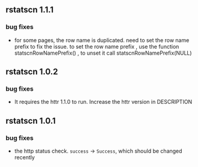## rstatscn 1.1.1

### bug fixes

* for some pages, the row name is duplicated. need to set the row name prefix to fix the issue.
to set the row name prefix , use the function statscnRowNamePrefix() , to unset it
call statscnRowNamePrefix(NULL)

## rstatscn 1.0.2

### bug fixes

* It requires the httr 1.1.0 to run. Increase the httr version in DESCRIPTION

## rstatscn 1.0.1

### bug fixes

* the http status check. `success` -> `Success`, which should be changed recently

